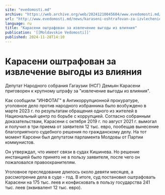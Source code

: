 ```yaml
---
site: "evedomosti.md"
archive: "https://web.archive.org/web/20241210045604/www.evedomosti.md/news/karaseni-oshtrafovan-za-izvlechenie-vygody-iz-vliyaniya"
url: "http://www.evedomosti.md/news/karaseni-oshtrafovan-za-izvlechenie-vygody-iz-vliyaniya"
language: ru
title: "Карасени оштрафован за извлечение выгоды из влияния"
publication: '[[Moldavskie Vedomosti]]'
published: 2024-11-28T14:10
---
```


# Карасени оштрафован за извлечение выгоды из влияния

Депутат Народного собрания Гагаузии (НСГ) Демьян Карасени приговорен к крупному штрафу за "извлечение выгоды из влияния".

Как сообщили "ИНФОТАГ" в Антикоррупционной прокуратуре, уголовное дело против народного избранника было возбуждено в марте 2023 г. по результатам обращения одного из жителей в Национальный центр по борьбе с коррупцией. Согласно собранным доказательствам, Карасени с октября 2019 г. по август 2021 г. вымогал и получил в три приема от заявителя 12 тыс. евро, пообещав вынесение благоприятного судебного решения по гражданскому делу. На тот момент Карсени был депутатом парламента Молдовы от Партии коммунистов.

Он утверждал, что имеет связи в судах Кишинева. Но решение инстанцией было принято не в пользу заявителя, после чего он пожаловался правоохранителям.

Уголовное преследование длилось около девяти месяцев, а рассмотрение дела в суде - год. В итоге, суд постановил оштрафовать Карасени на 175 тыс. леев и конфисковать в пользу государства 241 тыс. леев (эквивалент 12 тыс. евро).